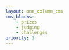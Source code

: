 ```yaml
---
layout: one_column_cms
cms_blocks:
    - prizes
    - judging
    - challenges
priority: 3 
---
```

